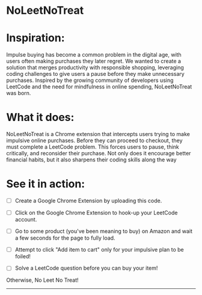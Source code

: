 # NoLeetNoTreat

# Inspiration:
Impulse buying has become a common problem in the digital age, with users often making purchases they later regret. We wanted to create a solution that merges productivity with responsible shopping, leveraging coding challenges to give users a pause before they make unnecessary purchases. Inspired by the growing community of developers using LeetCode and the need for mindfulness in online spending, NoLeetNoTreat was born.


# What it does:
NoLeetNoTreat is a Chrome extension that intercepts users trying to make impulsive online purchases. Before they can proceed to checkout, they must complete a LeetCode problem. This forces users to pause, think critically, and reconsider their purchase. Not only does it encourage better financial habits, but it also sharpens their coding skills along the way

# See it in action:

- [ ] Create a Google Chrome Extension by uploading this code. 

- [ ] Click on the Google Chrome Extension to hook-up your LeetCode account. 

- [ ] Go to some product (you've been meaning to buy) on Amazon and wait a few seconds for the page to fully load. 

- [ ] Attempt to click "Add item to cart" only for your impulsive plan to be foiled!

- [ ] Solve a LeetCode question before you can buy your item!

Otherwise, No Leet No Treat!

----








